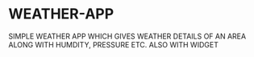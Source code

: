 # WEATHER-APP
SIMPLE WEATHER APP WHICH GIVES WEATHER DETAILS OF AN AREA ALONG WITH HUMDITY, PRESSURE ETC. ALSO WITH WIDGET

